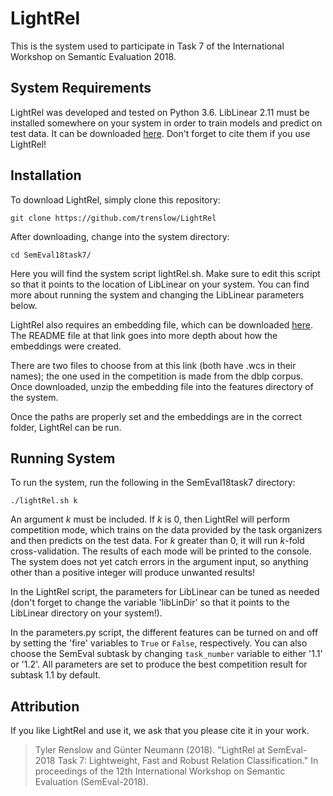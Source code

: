 # LightRel

This is the system used to participate in Task 7 of the International Workshop on Semantic Evaluation 2018. 

## System Requirements

LightRel was developed and tested on Python 3.6. LibLinear 2.11 must be installed somewhere on your system in order to train models and predict on test data. It can be downloaded [here](https://www.csie.ntu.edu.tw/~cjlin/liblinear/#download). Don't forget to cite them if you use LightRel!

## Installation

To download LightRel, simply clone this repository:
```
git clone https://github.com/trenslow/LightRel
```

After downloading, change into the system directory:

```
cd SemEval18task7/

```

Here you will find the system script lightRel.sh. Make sure to edit this script so that it points to the location of LibLinear on your system. You can find more about running the system and changing the LibLinear parameters below.

LightRel also requires an embedding file, which can be downloaded [here](https://cloud.dfki.de/owncloud/index.php/s/WKOCMj5UYiSVZeR). The README file at that link goes into more depth about how the embeddings were created.

There are two files to choose from at this link (both have .wcs in their names); the one used in the competition is made from the dblp corpus. Once downloaded, unzip the embedding file into the features directory of the system.

Once the paths are properly set and the embeddings are in the correct folder, LightRel can be run.

## Running System

To run the system, run the following in the SemEval18task7 directory:

```
./lightRel.sh k

```

An argument *k* must be included. If *k* is 0, then LightRel will perform competition mode, which trains on the data provided by the task organizers and then predicts on the test data.
For *k* greater than 0, it will run *k*-fold cross-validation. The results of each mode will be printed to the console. The system does not yet catch errors in the argument input, so anything other than a positive integer will produce unwanted results!

In the LightRel script, the parameters for LibLinear can be tuned as needed (don't forget to change the variable 'libLinDir' so that it points to the LibLinear directory on your system!).

In the parameters.py script, the different features can be turned on and off by setting the 'fire' variables to `True` or `False`, respectively. You can also choose the SemEval subtask by changing `task_number` variable to either '1.1' or '1.2'. All parameters are set to produce the best competition result for subtask 1.1 by default.

## Attribution

If you like LightRel and use it, we ask that you please cite it in your work.

> Tyler Renslow and Günter Neumann (2018). "LightRel at SemEval-2018 Task 7: Lightweight, Fast and Robust Relation Classification." In proceedings of the 12th International Workshop on Semantic Evaluation (SemEval-2018).